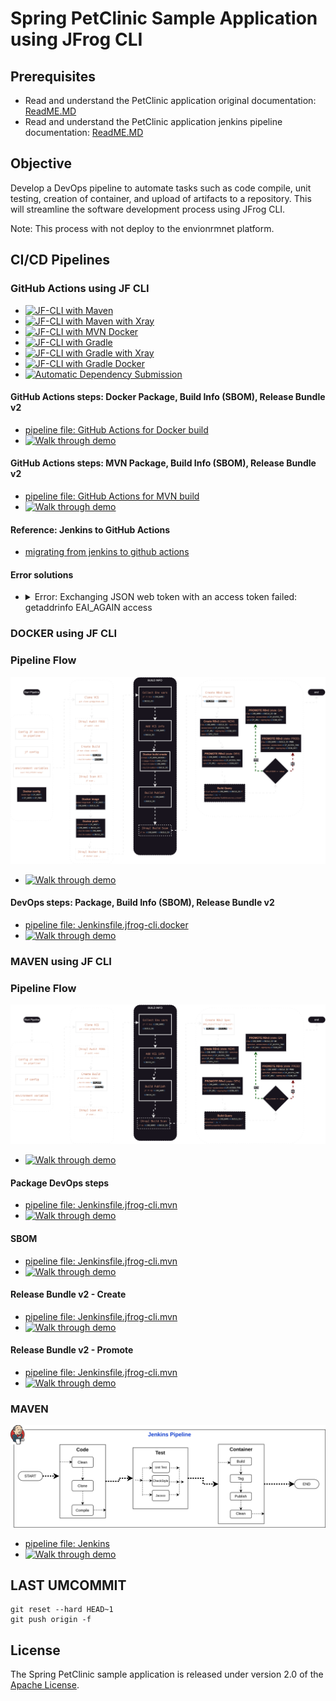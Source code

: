 # Spring PetClinic Sample Application using JFrog CLI

## Prerequisites
- Read and understand the PetClinic application original documentation: [ReadME.MD](readme-original.md)
- Read and understand the PetClinic application jenkins pipeline documentation: [ReadME.MD](readme.md)

## Objective
Develop a DevOps pipeline to automate tasks such as code compile, unit testing, creation of container, and upload of artifacts to a repository. This will streamline the software development process using JFrog CLI.

Note: This process with not deploy to the envionrmnet platform. 


## CI/CD Pipelines
### GitHub Actions using JF CLI

- [![JF-CLI with Maven](https://github.com/krishnamanchikalapudi/spring-petclinic/actions/workflows/jfcli-mvn.yml/badge.svg)](https://github.com/krishnamanchikalapudi/spring-petclinic/actions/workflows/jfcli-mvn.yml)
- [![JF-CLI with Maven with Xray](https://github.com/krishnamanchikalapudi/spring-petclinic/actions/workflows/jfcli-mvn-xray.yml/badge.svg)](https://github.com/krishnamanchikalapudi/spring-petclinic/actions/workflows/jfcli-mvn-xray.yml)
- [![JF-CLI with MVN Docker](https://github.com/krishnamanchikalapudi/spring-petclinic/actions/workflows/jfcli-mvn-docker.yml/badge.svg)](https://github.com/krishnamanchikalapudi/spring-petclinic/actions/workflows/jfcli-mvn-docker.yml)
- [![JF-CLI with Gradle](https://github.com/krishnamanchikalapudi/spring-petclinic/actions/workflows/jfcli-gradle.yml/badge.svg)](https://github.com/krishnamanchikalapudi/spring-petclinic/actions/workflows/jfcli-gradle.yml)
- [![JF-CLI with Gradle with Xray](https://github.com/krishnamanchikalapudi/spring-petclinic/actions/workflows/jfcli-gradle-xray.yml/badge.svg)](https://github.com/krishnamanchikalapudi/spring-petclinic/actions/workflows/jfcli-gradle-xray.yml)
- [![JF-CLI with Gradle Docker](https://github.com/krishnamanchikalapudi/spring-petclinic/actions/workflows/jfcli-gradle-docker.yml/badge.svg)](https://github.com/krishnamanchikalapudi/spring-petclinic/actions/workflows/jfcli-gradle-docker.yml)
- [![Automatic Dependency Submission](https://github.com/krishnamanchikalapudi/spring-petclinic/actions/workflows/dependency-graph/auto-submission/badge.svg?branch=main)](https://github.com/krishnamanchikalapudi/spring-petclinic/actions/workflows/dependency-graph/auto-submission)

#### GitHub Actions steps: Docker Package, Build Info (SBOM), Release Bundle v2
- [pipeline file: GitHub Actions for Docker build](./.github/workflows/jfcli-docker.yml)
- [![Walk through demo](https://img.youtube.com/vi/ho0gQDvjDLc/0.jpg)](https://www.youtube.com/watch?v=ho0gQDvjDLc)

#### GitHub Actions steps: MVN Package, Build Info (SBOM), Release Bundle v2
- [pipeline file: GitHub Actions for MVN build](./.github/workflows/jfcli-mvn.yml)
- [![Walk through demo](https://img.youtube.com/vi/RPGwoDRLdXQ/0.jpg)](https://www.youtube.com/watch?v=RPGwoDRLdXQ)
#### Reference: Jenkins to GitHub Actions
- [migrating from jenkins to github actions](https://docs.github.com/en/actions/migrating-to-github-actions/manually-migrating-to-github-actions/migrating-from-jenkins-to-github-actions)
#### Error solutions
- <details><summary>Error: Exchanging JSON web token with an access token failed: getaddrinfo EAI_AGAIN access</summary>
    It is possbile that JF_RT_URL might be a NULL value. Ref [https://github.com/krishnamanchikalapudi/spring-petclinic/actions/runs/10892482444](https://github.com/krishnamanchikalapudi/spring-petclinic/actions/runs/10892482444)
</details>


### DOCKER using JF CLI
### Pipeline Flow
<img src="./DevSecOps-Docker.svg">

- [![Walk through demo](https://img.youtube.com/vi/I28Qv_1oIsk/0.jpg)](https://www.youtube.com/watch?v=I28Qv_1oIsk)
#### DevOps steps: Package, Build Info (SBOM), Release Bundle v2
- [pipeline file: Jenkinsfile.jfrog-cli.docker](./Jenkinsfile.jfrog-cli.docker)
- [![Walk through demo](https://img.youtube.com/vi/60P9nerD5Ig/0.jpg)](https://www.youtube.com/watch?v=60P9nerD5Ig)

### MAVEN  using JF CLI
### Pipeline Flow
<img src="./DevSecOps-mvn.svg">

- [![Walk through demo](https://img.youtube.com/vi/uSpKVVXIZW0/0.jpg)](https://www.youtube.com/watch?v=uSpKVVXIZW0)
#### Package DevOps steps
- [pipeline file: Jenkinsfile.jfrog-cli.mvn](./Jenkinsfile.jfrog-cli.mvn)
- [![Walk through demo](https://img.youtube.com/vi/cHC79tWz8d4/0.jpg)](https://www.youtube.com/watch?v=cHC79tWz8d4)
#### SBOM
- [pipeline file: Jenkinsfile.jfrog-cli.mvn](./Jenkinsfile.jfrog-cli.mvn)
- [![Walk through demo](https://img.youtube.com/vi/Sm4vWhPsvAY/0.jpg)](https://www.youtube.com/watch?v=Sm4vWhPsvAY)
#### Release Bundle v2 - Create
- [pipeline file: Jenkinsfile.jfrog-cli.mvn](./Jenkinsfile.jfrog-cli.mvn)
- [![Walk through demo](https://img.youtube.com/vi/zap2gfYA3Vs/0.jpg)](https://www.youtube.com/watch?v=zap2gfYA3Vs)
#### Release Bundle v2 - Promote
- [pipeline file: Jenkinsfile.jfrog-cli.mvn](./Jenkinsfile.jfrog-cli.mvn)
- [![Walk through demo](https://img.youtube.com/vi/xXSdGRBPFjg/0.jpg)](https://www.youtube.com/watch?v=xXSdGRBPFjg)

### MAVEN  
<img src="./cipipeline.svg">

- [pipeline file: Jenkins](./Jenkinsfile)
- [![Walk through demo](https://img.youtube.com/vi/zgiaPIp-ZZA/0.jpg)](https://www.youtube.com/watch?v=zgiaPIp-ZZA)




## LAST UMCOMMIT
`````
git reset --hard HEAD~1
git push origin -f
`````

## License
The Spring PetClinic sample application is released under version 2.0 of the [Apache License](https://www.apache.org/licenses/LICENSE-2.0).
